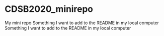 # CDSB2020_minirepo
 My mini repo
Something I want to add to the README in my local computer
Something I want to add to the README in my local computer
